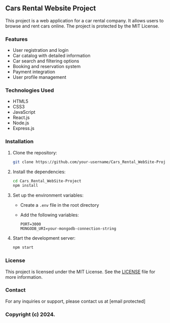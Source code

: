## Cars Rental Website Project

This project is a web application for a car rental company. It allows users to browse and rent cars online. The project is protected by the MIT License.

### Features

- User registration and login
- Car catalog with detailed information
- Car search and filtering options
- Booking and reservation system
- Payment integration
- User profile management

### Technologies Used

- HTML5 
- CSS3 
- JavaScript 
- React.js
- Node.js
- Express.js 


### Installation

1. Clone the repository:

    ```bash
    git clone https://github.com/your-username/Cars_Rental_WebSite-Project.git
    ```

2. Install the dependencies:

    ```bash
    cd Cars_Rental_WebSite-Project
    npm install
    ```

3. Set up the environment variables:

    - Create a `.env` file in the root directory
    - Add the following variables:

      ```plaintext
      PORT=3000
      MONGODB_URI=your-mongodb-connection-string
      ```

4. Start the development server:

    ```bash
    npm start
    ```

### License

This project is licensed under the MIT License. See the [LICENSE](LICENSE) file for more information.

### Contact

For any inquiries or support, please contact us at [email protected]

### Copyright (c) 2024.